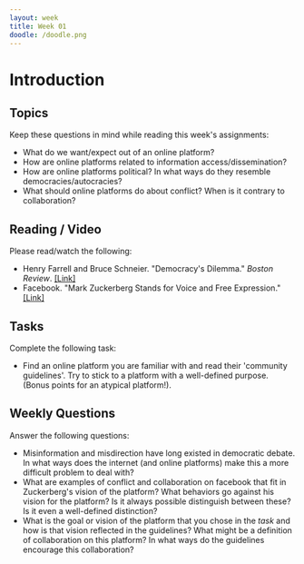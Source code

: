 ```yaml
---
layout: week
title: Week 01
doodle: /doodle.png
---
```


# Introduction

## Topics

Keep these questions in mind while reading this week's assignments:
- What do we want/expect out of an online platform? 
- How are online platforms related to information access/dissemination?
- How are online platforms political? In what ways do they resemble
  democracies/autocracies?
- What should online platforms do about conflict? When is it contrary
  to collaboration?
    
## Reading / Video

Please read/watch the following:
- Henry Farrell and Bruce Schneier. "Democracy's Dilemma." *Boston
  Review*. [[Link]](http://bostonreview.net/forum-henry-farrell-bruce-schneier-democracys-dilemma)
- Facebook. "Mark Zuckerberg Stands for Voice and Free Expression." [[Link]](https://about.fb.com/news/2019/10/mark-zuckerberg-stands-for-voice-and-free-expression/)
  
## Tasks

Complete the following task:

* Find an online platform you are familiar with and read their
  'community guidelines'. Try to stick to a platform with a
  well-defined purpose. (Bonus points for an atypical platform!).

## Weekly Questions

Answer the following questions:
* Misinformation and misdirection have long existed in democratic
  debate. In what ways does the internet (and online platforms) make
  this a more difficult problem to deal with?
* What are examples of conflict and collaboration on facebook that fit
  in Zuckerberg's vision of the platform? What behaviors go against
  his vision for the platform? Is it always possible distinguish
  between these? Is it even a well-defined distinction?
* What is the goal or vision of the platform that you chose in the
  *task* and how is that vision reflected in the guidelines? What
  might be a definition of collaboration on this platform? In what
  ways do the guidelines encourage this collaboration?
